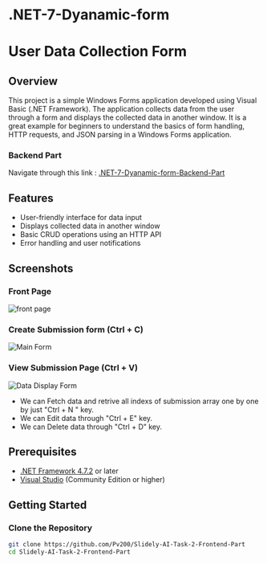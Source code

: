 # .NET-7-Dyanamic-form
# User Data Collection Form

## Overview

This project is a simple Windows Forms application developed using Visual Basic (.NET Framework). The application collects data from the user through a form and displays the collected data in another window. It is a great example for beginners to understand the basics of form handling, HTTP requests, and JSON parsing in a Windows Forms application.

### Backend Part
Navigate through this link : [.NET-7-Dyanamic-form-Backend-Part](https://github.com/Pv200/.NET-7-Dyanamic-form-Backend-Part)

## Features

- User-friendly interface for data input
- Displays collected data in another window
- Basic CRUD operations using an HTTP API
- Error handling and user notifications

## Screenshots

### Front Page 
![front page](https://github.com/Pv200/Slidely-AI-Task-2-Frontend-Part/assets/117562053/8a3e603a-bcb4-46fd-bf96-463604f200d9)

### Create Submission form (Ctrl + C)
![Main Form](https://github.com/Pv200/Slidely-AI-Task-2-Frontend-Part/assets/117562053/da36d3d0-adcc-4a8a-94c7-39df08abed55)


### View Submission Page (Ctrl + V)
![Data Display Form](https://github.com/Pv200/Slidely-AI-Task-2-Frontend-Part/assets/117562053/4e69fa16-b88d-421e-b4d2-82edb69c3df9)

- We can Fetch data and retrive all indexs of submission array one by one by just "Ctrl + N " key.
- We can Edit data through "Ctrl + E" key.
- We can Delete data through "Ctrl + D" key.

## Prerequisites

- [.NET Framework 4.7.2](https://dotnet.microsoft.com/download/dotnet-framework/net472) or later
- [Visual Studio](https://visualstudio.microsoft.com/) (Community Edition or higher)

## Getting Started

### Clone the Repository

```sh
git clone https://github.com/Pv200/Slidely-AI-Task-2-Frontend-Part
cd Slidely-AI-Task-2-Frontend-Part
